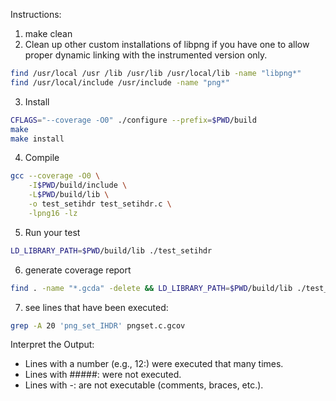 Instructions: 

1. make clean
2. Clean up other custom installations of libpng if you have one to allow proper dynamic linking with the instrumented version only.
```bash
find /usr/local /usr /lib /usr/lib /usr/local/lib -name "libpng*"
find /usr/local/include /usr/include -name "png*"
```

3. Install
```bash
CFLAGS="--coverage -O0" ./configure --prefix=$PWD/build
make
make install
```

4. Compile
```bash
gcc --coverage -O0 \
    -I$PWD/build/include \
    -L$PWD/build/lib \
    -o test_setihdr test_setihdr.c \
    -lpng16 -lz
```

5. Run your test
```bash
LD_LIBRARY_PATH=$PWD/build/lib ./test_setihdr
```

6. generate coverage report
```bash 
find . -name "*.gcda" -delete && LD_LIBRARY_PATH=$PWD/build/lib ./test_setihdr
```

7. see lines that have been executed: 
```bash
grep -A 20 'png_set_IHDR' pngset.c.gcov
```

Interpret the Output:

- Lines with a number (e.g., 12:) were executed that many times.
- Lines with #####: were not executed.
- Lines with -: are not executable (comments, braces, etc.).

